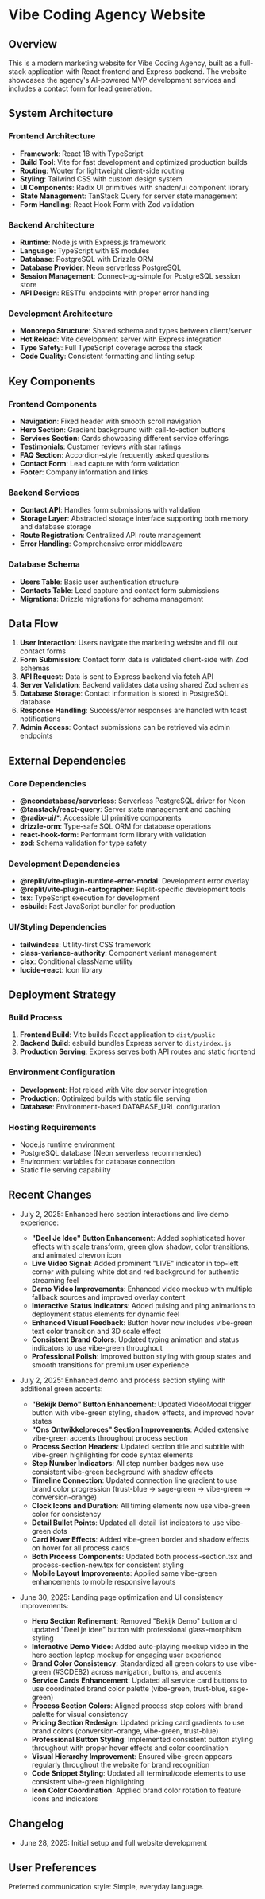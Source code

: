 # Vibe Coding Agency Website

## Overview

This is a modern marketing website for Vibe Coding Agency, built as a full-stack application with React frontend and Express backend. The website showcases the agency's AI-powered MVP development services and includes a contact form for lead generation.

## System Architecture

### Frontend Architecture
- **Framework**: React 18 with TypeScript
- **Build Tool**: Vite for fast development and optimized production builds
- **Routing**: Wouter for lightweight client-side routing
- **Styling**: Tailwind CSS with custom design system
- **UI Components**: Radix UI primitives with shadcn/ui component library
- **State Management**: TanStack Query for server state management
- **Form Handling**: React Hook Form with Zod validation

### Backend Architecture
- **Runtime**: Node.js with Express.js framework
- **Language**: TypeScript with ES modules
- **Database**: PostgreSQL with Drizzle ORM
- **Database Provider**: Neon serverless PostgreSQL
- **Session Management**: Connect-pg-simple for PostgreSQL session store
- **API Design**: RESTful endpoints with proper error handling

### Development Architecture
- **Monorepo Structure**: Shared schema and types between client/server
- **Hot Reload**: Vite development server with Express integration
- **Type Safety**: Full TypeScript coverage across the stack
- **Code Quality**: Consistent formatting and linting setup

## Key Components

### Frontend Components
- **Navigation**: Fixed header with smooth scroll navigation
- **Hero Section**: Gradient background with call-to-action buttons
- **Services Section**: Cards showcasing different service offerings
- **Testimonials**: Customer reviews with star ratings
- **FAQ Section**: Accordion-style frequently asked questions
- **Contact Form**: Lead capture with form validation
- **Footer**: Company information and links

### Backend Services
- **Contact API**: Handles form submissions with validation
- **Storage Layer**: Abstracted storage interface supporting both memory and database storage
- **Route Registration**: Centralized API route management
- **Error Handling**: Comprehensive error middleware

### Database Schema
- **Users Table**: Basic user authentication structure
- **Contacts Table**: Lead capture and contact form submissions
- **Migrations**: Drizzle migrations for schema management

## Data Flow

1. **User Interaction**: Users navigate the marketing website and fill out contact forms
2. **Form Submission**: Contact form data is validated client-side with Zod schemas
3. **API Request**: Data is sent to Express backend via fetch API
4. **Server Validation**: Backend validates data using shared Zod schemas
5. **Database Storage**: Contact information is stored in PostgreSQL database
6. **Response Handling**: Success/error responses are handled with toast notifications
7. **Admin Access**: Contact submissions can be retrieved via admin endpoints

## External Dependencies

### Core Dependencies
- **@neondatabase/serverless**: Serverless PostgreSQL driver for Neon
- **@tanstack/react-query**: Server state management and caching
- **@radix-ui/***: Accessible UI primitive components
- **drizzle-orm**: Type-safe SQL ORM for database operations
- **react-hook-form**: Performant form library with validation
- **zod**: Schema validation for type safety

### Development Dependencies
- **@replit/vite-plugin-runtime-error-modal**: Development error overlay
- **@replit/vite-plugin-cartographer**: Replit-specific development tools
- **tsx**: TypeScript execution for development
- **esbuild**: Fast JavaScript bundler for production

### UI/Styling Dependencies
- **tailwindcss**: Utility-first CSS framework
- **class-variance-authority**: Component variant management
- **clsx**: Conditional className utility
- **lucide-react**: Icon library

## Deployment Strategy

### Build Process
1. **Frontend Build**: Vite builds React application to `dist/public`
2. **Backend Build**: esbuild bundles Express server to `dist/index.js`
3. **Production Serving**: Express serves both API routes and static frontend

### Environment Configuration
- **Development**: Hot reload with Vite dev server integration
- **Production**: Optimized builds with static file serving
- **Database**: Environment-based DATABASE_URL configuration

### Hosting Requirements
- Node.js runtime environment
- PostgreSQL database (Neon serverless recommended)
- Environment variables for database connection
- Static file serving capability

## Recent Changes
- July 2, 2025: Enhanced hero section interactions and live demo experience:
  - **"Deel Je Idee" Button Enhancement**: Added sophisticated hover effects with scale transform, green glow shadow, color transitions, and animated chevron icon
  - **Live Video Signal**: Added prominent "LIVE" indicator in top-left corner with pulsing white dot and red background for authentic streaming feel
  - **Demo Video Improvements**: Enhanced video mockup with multiple fallback sources and improved overlay content
  - **Interactive Status Indicators**: Added pulsing and ping animations to deployment status elements for dynamic feel
  - **Enhanced Visual Feedback**: Button hover now includes vibe-green text color transition and 3D scale effect
  - **Consistent Brand Colors**: Updated typing animation and status indicators to use vibe-green throughout
  - **Professional Polish**: Improved button styling with group states and smooth transitions for premium user experience

- July 2, 2025: Enhanced demo and process section styling with additional green accents:
  - **"Bekijk Demo" Button Enhancement**: Updated VideoModal trigger button with vibe-green styling, shadow effects, and improved hover states
  - **"Ons Ontwikkelproces" Section Improvements**: Added extensive vibe-green accents throughout process section
  - **Process Section Headers**: Updated section title and subtitle with vibe-green highlighting for code syntax elements
  - **Step Number Indicators**: All step number badges now use consistent vibe-green background with shadow effects
  - **Timeline Connection**: Updated connection line gradient to use brand color progression (trust-blue → sage-green → vibe-green → conversion-orange)
  - **Clock Icons and Duration**: All timing elements now use vibe-green color for consistency
  - **Detail Bullet Points**: Updated all detail list indicators to use vibe-green dots
  - **Card Hover Effects**: Added vibe-green border and shadow effects on hover for all process cards
  - **Both Process Components**: Updated both process-section.tsx and process-section-new.tsx for consistent styling
  - **Mobile Layout Improvements**: Applied same vibe-green enhancements to mobile responsive layouts

- June 30, 2025: Landing page optimization and UI consistency improvements:
  - **Hero Section Refinement**: Removed "Bekijk Demo" button and updated "Deel je idee" button with professional glass-morphism styling
  - **Interactive Demo Video**: Added auto-playing mockup video in the hero section laptop mockup for engaging user experience
  - **Brand Color Consistency**: Standardized all green colors to use vibe-green (#3CDE82) across navigation, buttons, and accents
  - **Service Cards Enhancement**: Updated all service card buttons to use coordinated brand color palette (vibe-green, trust-blue, sage-green)
  - **Process Section Colors**: Aligned process step colors with brand palette for visual consistency
  - **Pricing Section Redesign**: Updated pricing card gradients to use brand colors (conversion-orange, vibe-green, trust-blue)
  - **Professional Button Styling**: Implemented consistent button styling throughout with proper hover effects and color coordination
  - **Visual Hierarchy Improvement**: Ensured vibe-green appears regularly throughout the website for brand recognition
  - **Code Snippet Styling**: Updated all terminal/code elements to use consistent vibe-green highlighting
  - **Icon Color Coordination**: Applied brand color rotation to feature icons and indicators

## Changelog
- June 28, 2025: Initial setup and full website development

## User Preferences

Preferred communication style: Simple, everyday language.